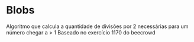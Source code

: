 # Blobs

Algoritmo que calcula a quantidade de divisões por 2 necessárias para um número chegar a > 1
Baseado no exercício 1170 do beecrowd

